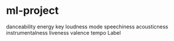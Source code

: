 # ml-project

danceability
energy
key
loudness
mode
speechiness
acousticness
instrumentalness
liveness
valence
tempo
Label

